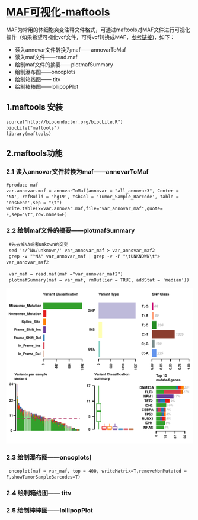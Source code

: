 # [MAF可视化-maftools](http://bioconductor.org/packages/release/bioc/vignettes/maftools/inst/doc/maftools.html)

MAF为常用的体细胞突变注释文件格式，可通过maftools对MAF文件进行可视化操作（如果希望可视化vcf文件，可将vcf转换成MAF，[参考链接](https://github.com/mskcc/vcf2maf))，如下：
 - 读入annovar文件转换为maf——annovarToMaf
 - 读入maf文件——read.maf
 - 绘制maf文件的摘要——plotmafSummary
 - 绘制瀑布图——oncoplots
 - 绘制箱线图—— titv
 - 绘制棒棒图——lollipopPlot

## 1.maftools 安装
    source("http://bioconductor.org/biocLite.R")
    biocLite("maftools")
    library(maftools)
   
## 2.maftools功能
### 2.1 读入annovar文件转换为maf——annovarToMaf
    #produce maf
    var.annovar.maf = annovarToMaf(annovar = "all_annovar3", Center = 'NA', refBuild = 'hg19', tsbCol = 'Tumor_Sample_Barcode', table = 'ensGene',sep = "\t")
    write.table(x=var.annovar.maf,file="var_annovar_maf",quote= F,sep="\t",row.names=F)
    
### 2.2 绘制maf文件的摘要——plotmafSummary
     #先去掉NA或者unkown的突变
     sed 's/^NA/unknown/' var_annovar_maf > var_annovar_maf2
     grep -v "^NA" var_annovar_maf | grep -v -P "\tUNKNOWN\t"> var_annovar_maf2

     var_maf = read.maf(maf ="var_annovar_maf2")
     plotmafSummary(maf = var_maf, rmOutlier = TRUE, addStat = 'median'))

![](./images/maftools_plotsummary.png)
### 2.3 绘制瀑布图——oncoplots]
     oncoplot(maf = var_maf, top = 400, writeMatrix=T,removeNonMutated = F,showTumorSampleBarcodes=T)
    
### 2.4 绘制箱线图—— titv
### 2.5 绘制棒棒图——lollipopPlot
